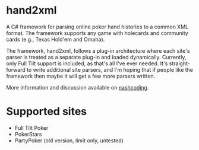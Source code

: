 # hand2xml
A C# framework for parsing online poker hand histories to a common XML format. The framework supports any game with holecards and community cards (e.g., Texas Hold'em and Omaha).

The framework, hand2xml, follows a plug-in architecture where each site's parser is treated as a separate plug-in and loaded dynamically. Currently, only Full Tilt support is included, as that's all I've ever needed. It's straight-forward to write additional site parsers, and I'm hoping that if people like the framework then maybe it will get a few more parsers written.

More information and discussion available on [nashcoding](http://www.nashcoding.com/2010/03/06/hand2xml-a-simple-plug-in-framework-for-hand-history-parsing/).

# Supported sites
- Full Tilt Poker
- PokerStars
- PartyPoker (old version, limit only, untested)